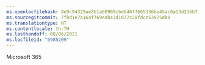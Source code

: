 ```yaml
---
ms.openlocfilehash: 8e9c94329ae8b1a60909cbe646f7665336be45ac0a13d236b73db7e4f34eed86
ms.sourcegitcommit: 7f8d1e7a16af769adb43d1877c28fdce53975db8
ms.translationtype: HT
ms.contentlocale: th-TH
ms.lasthandoff: 08/06/2021
ms.locfileid: "6985209"
---
```

Microsoft 365